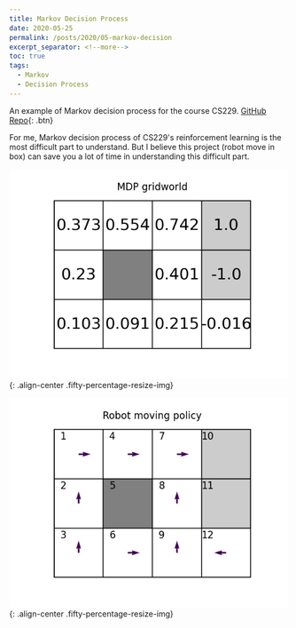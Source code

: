 ```yaml
---
title: Markov Decision Process
date: 2020-05-25
permalink: /posts/2020/05-markov-decision
excerpt_separator: <!--more-->
toc: true
tags:
  - Markov
  - Decision Process
---
```


An example of Markov decision process for the course CS229. [GitHub Repo](https://github.com/GlowingHorse/MarkovDecisionProcess-RobotMoveInBoxes-CS229){: .btn}

<!--more-->

For me, Markov decision process of CS229's reinforcement learning is the most difficult part to understand. But I believe this project (robot move in box) can save you a lot of time in understanding this difficult part.

![](/images/post/markov-decision/value_res.png){: .align-center .fifty-percentage-resize-img}

![](/images/post/markov-decision/policy_res.png){: .align-center .fifty-percentage-resize-img}